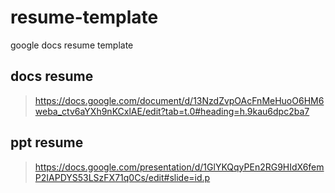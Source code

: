 # resume-template
google docs resume template

## docs resume 
> https://docs.google.com/document/d/13NzdZvpOAcFnMeHuoO6HM6weba_ctv6aYXh9nKCxlAE/edit?tab=t.0#heading=h.9kau6dpc2ba7

## ppt resume
> https://docs.google.com/presentation/d/1GlYKQqyPEn2RG9HIdX6femP2IAPDYS53LSzFX71q0Cs/edit#slide=id.p
